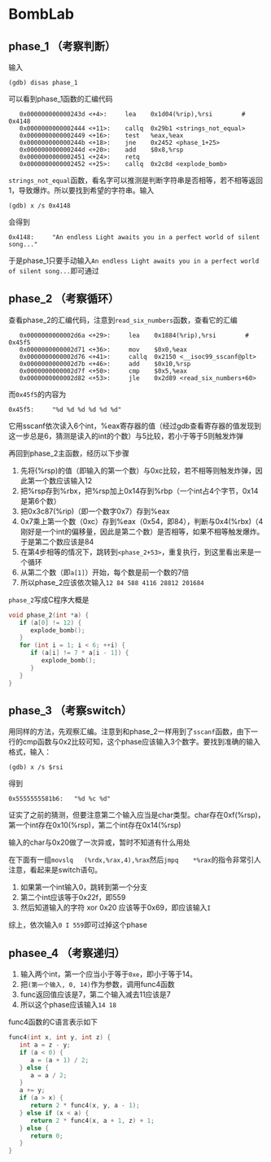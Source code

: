 # BombLab

## phase_1 （考察判断）

输入

```text
(gdb) disas phase_1
```

可以看到phase_1函数的汇编代码

```text
   0x000000000000243d <+4>:     lea    0x1d04(%rip),%rsi        # 0x4148
   0x0000000000002444 <+11>:    callq  0x29b1 <strings_not_equal>
   0x0000000000002449 <+16>:    test   %eax,%eax
   0x000000000000244b <+18>:    jne    0x2452 <phase_1+25>
   0x000000000000244d <+20>:    add    $0x8,%rsp
   0x0000000000002451 <+24>:    retq   
   0x0000000000002452 <+25>:    callq  0x2c8d <explode_bomb>
```

```strings_not_equal```函数，看名字可以推测是判断字符串是否相等，若不相等返回1，导致爆炸。所以要找到希望的字符串。输入

```text
(gdb) x /s 0x4148
```

会得到

```text
0x4148:     "An endless Light awaits you in a perfect world of silent song..."
```

于是phase_1只要手动输入```An endless Light awaits you in a perfect world of silent song...```即可通过

## phase_2 （考察循环）

查看phase_2的汇编代码，注意到```read_six_numbers```函数，查看它的汇编

```text
   0x0000000000002d6a <+29>:     lea    0x1884(%rip),%rsi        # 0x45f5
   0x0000000000002d71 <+36>:     mov    $0x0,%eax
   0x0000000000002d76 <+41>:     callq  0x2150 <__isoc99_sscanf@plt>
   0x0000000000002d7b <+46>:     add    $0x10,%rsp
   0x0000000000002d7f <+50>:     cmp    $0x5,%eax
   0x0000000000002d82 <+53>:     jle    0x2d89 <read_six_numbers+60>
```

而```0x45f5```的内容为

```text
0x45f5:     "%d %d %d %d %d %d"
```

它用sscanf依次读入6个int，%eax寄存器的值（经过gdb查看寄存器的值发现到这一步总是6，猜测是读入的int的个数）与5比较，若小于等于5则触发炸弹

再回到phase_2主函数，经历以下步骤

1. 先将(%rsp)的值（即输入的第一个数）与0xc比较，若不相等则触发炸弹，因此第一个数应该输入12
2. 把%rsp存到%rbx，把%rsp加上0x14存到%rbp（一个int占4个字节，0x14是第6个数）
3. 把0x3c87(%rip)（即一个数字0x7）存到%eax
4. 0x7乘上第一个数（0xc）存到%eax（0x54，即84），判断与0x4(%rbx)（4刚好是一个int的偏移量，因此是第二个数）是否相等，如果不相等触发爆炸。于是第二个数应该是84
5. 在第4步相等的情况下，跳转到```<phase_2+53>```，重复执行，到这里看出来是一个循环
6. 从第二个数（即```a[1]```）开始，每个数是前一个数的7倍
7. 所以phase_2应该依次输入```12 84 588 4116 28812 201684```

```phase_2```写成C程序大概是

```C
void phase_2(int *a) {
   if (a[0] != 12) {
      explode_bomb();
   }
   for (int i = 1; i < 6; ++i) {
      if (a[i] != 7 * a[i - 1]) {
         explode_bomb();
      }
   }
}
```

## phase_3 （考察switch）

用同样的方法，先观察汇编。注意到和phase_2一样用到了```sscanf```函数，由下一行的cmp函数与0x2比较可知，这个phase应该输入3个数字。要找到准确的输入格式，输入：

```text
(gdb) x /s $rsi
```

得到

```text
0x5555555581b6:   "%d %c %d"
```

证实了之前的猜测，但要注意第二个输入应当是char类型。char存在0xf(%rsp)，第一个int存在0x10(%rsp)，第二个int存在0x14(%rsp)

输入的char与0x20做了一次异或，暂时不知道有什么用处

在下面有一组```movslq   (%rdx,%rax,4),%rax```然后```jmpq    *%rax```的指令非常引人注意，看起来是switch语句。

1. 如果第一个int输入0，跳转到第一个分支
2. 第二个int应该等于0x22f，即559
3. 然后知道输入的字符 xor 0x20 应该等于0x69，即应该输入```I```

综上，依次输入```0 I 559```即可过掉这个phase

## phasee_4 （考察递归）

1. 输入两个int，第一个应当小于等于```0xe```，即小于等于14。
2. 把```(第一个输入, 0, 14)```作为参数，调用func4函数
3. func返回值应该是7，第二个输入减去11应该是7
4. 所以这个phase应该输入```14 18```

func4函数的C语言表示如下

```C
func4(int x, int y, int z) {
   int a = z - y;
   if (a < 0) {
      a = (a + 1) / 2;
   } else {
      a = a / 2;
   }
   a += y;
   if (a > x) {
      return 2 * func4(x, y, a - 1);
   } else if (x < a) {
      return 2 * func4(x, a + 1, z) + 1;
   } else {
      return 0;
   }
}
```
